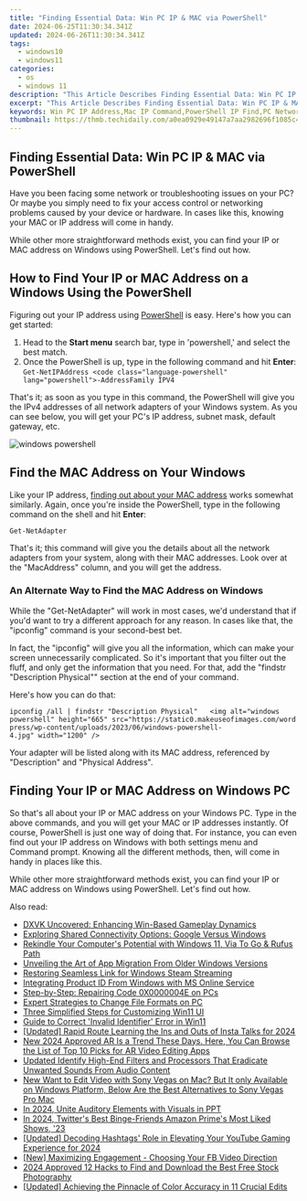```yaml
---
title: "Finding Essential Data: Win PC IP & MAC via PowerShell"
date: 2024-06-25T11:30:34.341Z
updated: 2024-06-26T11:30:34.341Z
tags:
  - windows10
  - windows11
categories:
  - os
  - windows 11
description: "This Article Describes Finding Essential Data: Win PC IP & MAC via PowerShell"
excerpt: "This Article Describes Finding Essential Data: Win PC IP & MAC via PowerShell"
keywords: Win PC IP Address,Mac IP Command,PowerShell IP Find,PC Network Info,IP Details Windows,OS X Net Data,PowerShell Network Query
thumbnail: https://thmb.techidaily.com/a0ea0929e49147a7aa2982696f1085c4ea3dc3044596db757054a8f03e6ab91e.jpg
---
```


## Finding Essential Data: Win PC IP & MAC via PowerShell

 Have you been facing some network or troubleshooting issues on your PC? Or maybe you simply need to fix your access control or networking problems caused by your device or hardware. In cases like this, knowing your MAC or IP address will come in handy.

 While other more straightforward methods exist, you can find your IP or MAC address on Windows using PowerShell. Let's find out how.

## How to Find Your IP or MAC Address on a Windows Using the PowerShell

 Figuring out your IP address using [PowerShell](https://www.makeuseof.com/what-is-windows-powershell/) is easy. Here's how you can get started:

1. Head to the **Start menu** search bar, type in 'powershell,' and select the best match.
2. Once the PowerShell is up, type in the following command and hit **Enter**:  
`Get-NetIPAddress <code class="language-powershell" lang="powershell">-AddressFamily IPV4`

 That's it; as soon as you type in this command, the PowerShell will give you the IPv4 addresses of all network adapters of your Windows system. As you can see below, you will get your PC's IP address, subnet mask, default gateway, etc.

![windows powershell](https://static1.makeuseofimages.com/wordpress/wp-content/uploads/2023/06/windows-powershell-3.jpg)

## Find the MAC Address on Your Windows

 Like your IP address, [finding out about your MAC address](https://www.makeuseof.com/how-to-find-mac-address-windows-11/) works somewhat similarly. Again, once you're inside the PowerShell, type in the following command on the shell and hit **Enter**:

`Get-NetAdapter`

 That's it; this command will give you the details about all the network adapters from your system, along with their MAC addresses. Look over at the "MacAddress" column, and you will get the address.

### An Alternate Way to Find the MAC Address on Windows

 While the "Get-NetAdapter" will work in most cases, we'd understand that if you'd want to try a different approach for any reason. In cases like that, the "ipconfig" command is your second-best bet.

 In fact, the "ipconfig" will give you all the information, which can make your screen unnecessarily complicated. So it's important that you filter out the fluff, and only get the information that you need. For that, add the "findstr "Description Physical"" section at the end of your command.

 Here's how you can do that:

`ipconfig /all | findstr "Description Physical"  
<img alt="windows powershell" height="665" src="https://static0.makeuseofimages.com/wordpress/wp-content/uploads/2023/06/windows-powershell-4.jpg" width="1200" />`

 Your adapter will be listed along with its MAC address, referenced by "Description" and "Physical Address".

## Finding Your IP or MAC Address on Windows PC

 So that's all about your IP or MAC address on your Windows PC. Type in the above commands, and you will get your MAC or IP addresses instantly. Of course, PowerShell is just one way of doing that. For instance, you can even find out your IP address on Windows with both settings menu and Command prompt. Knowing all the different methods, then, will come in handy in places like this.

 While other more straightforward methods exist, you can find your IP or MAC address on Windows using PowerShell. Let's find out how.

<span class="atpl-alsoreadstyle">Also read:</span>
<div><ul>
<li><a href="https://win11.techidaily.com/dxvk-uncovered-enhancing-win-based-gameplay-dynamics/"><u>DXVK Uncovered: Enhancing Win-Based Gameplay Dynamics</u></a></li>
<li><a href="https://win11.techidaily.com/exploring-shared-connectivity-options-google-versus-windows/"><u>Exploring Shared Connectivity Options: Google Versus Windows</u></a></li>
<li><a href="https://win11.techidaily.com/rekindle-your-computers-potential-with-windows-11-via-to-go-and-rufus-path/"><u>Rekindle Your Computer's Potential with Windows 11, Via To Go & Rufus Path</u></a></li>
<li><a href="https://win11.techidaily.com/unveiling-the-art-of-app-migration-from-older-windows-versions/"><u>Unveiling the Art of App Migration From Older Windows Versions</u></a></li>
<li><a href="https://win11.techidaily.com/restoring-seamless-link-for-windows-steam-streaming/"><u>Restoring Seamless Link for Windows Steam Streaming</u></a></li>
<li><a href="https://win11.techidaily.com/integrating-product-id-from-windows-with-ms-online-service/"><u>Integrating Product ID From Windows with MS Online Service</u></a></li>
<li><a href="https://win11.techidaily.com/step-by-step-repairing-code-0x0000004e-on-pcs/"><u>Step-by-Step: Repairing Code 0X0000004E on PCs</u></a></li>
<li><a href="https://win11.techidaily.com/expert-strategies-to-change-file-formats-on-pc/"><u>Expert Strategies to Change File Formats on PC</u></a></li>
<li><a href="https://win11.techidaily.com/three-simplified-steps-for-customizing-win11-ui/"><u>Three Simplified Steps for Customizing Win11 UI</u></a></li>
<li><a href="https://win11.techidaily.com/guide-to-correct-invalid-identifier-error-in-win11/"><u>Guide to Correct 'Invalid Identifier' Error in Win11</u></a></li>
<li><a href="https://instagram-videos.techidaily.com/updated-rapid-route-learning-the-ins-and-outs-of-insta-talks-for-2024/"><u>[Updated] Rapid Route  Learning the Ins and Outs of Insta Talks for 2024</u></a></li>
<li><a href="https://ai-video-editing.techidaily.com/new-2024-approved-ar-is-a-trend-these-days-here-you-can-browse-the-list-of-top-10-picks-for-ar-video-editing-apps/"><u>New 2024 Approved AR Is a Trend These Days. Here, You Can Browse the List of Top 10 Picks for AR Video Editing Apps</u></a></li>
<li><a href="https://audio-editing.techidaily.com/updated-identify-high-end-filters-and-processors-that-eradicate-unwanted-sounds-from-audio-content/"><u>Updated Identify High-End Filters and Processors That Eradicate Unwanted Sounds From Audio Content</u></a></li>
<li><a href="https://video-content-creator.techidaily.com/new-want-to-edit-video-with-sony-vegas-on-mac-but-it-only-available-on-windows-platform-below-are-the-best-alternatives-to-sony-vegas-pro-mac/"><u>New Want to Edit Video with Sony Vegas on Mac? But It only Available on Windows Platform, Below Are the Best Alternatives to Sony Vegas Pro Mac</u></a></li>
<li><a href="https://some-guidance.techidaily.com/in-2024-unite-auditory-elements-with-visuals-in-ppt/"><u>In 2024, Unite Auditory Elements with Visuals in PPT</u></a></li>
<li><a href="https://twitter-videos.techidaily.com/in-2024-twitters-best-binge-friends-amazon-primes-most-liked-shows-23/"><u>In 2024, Twitter's Best Binge-Friends  Amazon Prime's Most Liked Shows, '23</u></a></li>
<li><a href="https://youtube-web.techidaily.com/ed-decoding-hashtags-role-in-elevating-your-youtube-gaming-experience-for-2024/"><u>[Updated] Decoding Hashtags' Role in Elevating Your YouTube Gaming Experience for 2024</u></a></li>
<li><a href="https://facebook-video-recording.techidaily.com/new-maximizing-engagement-choosing-your-fb-video-direction/"><u>[New] Maximizing Engagement - Choosing Your FB Video Direction</u></a></li>
<li><a href="https://extra-information.techidaily.com/2024-approved-12-hacks-to-find-and-download-the-best-free-stock-photography/"><u>2024 Approved  12 Hacks to Find and Download the Best Free Stock Photography</u></a></li>
<li><a href="https://extra-information.techidaily.com/updated-achieving-the-pinnacle-of-color-accuracy-in-11-crucial-edits/"><u>[Updated] Achieving the Pinnacle of Color Accuracy in 11 Crucial Edits</u></a></li>
</ul></div>

<ins class="adsbygoogle"
      style="display:block"
      data-ad-client="ca-pub-7571918770474297"
      data-ad-slot="8358498916"
      data-ad-format="auto"
      data-full-width-responsive="true"></ins>